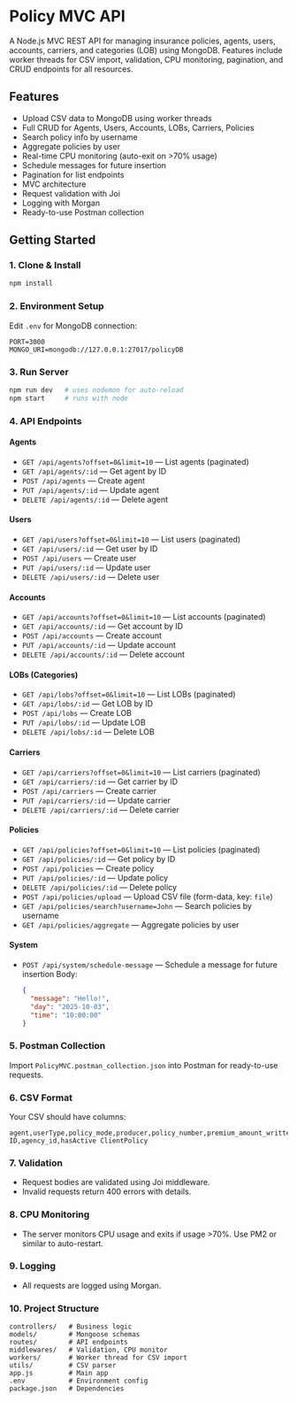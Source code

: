 # Policy MVC API

A Node.js MVC REST API for managing insurance policies, agents, users, accounts, carriers, and categories (LOB) using MongoDB. Features include worker threads for CSV import, validation, CPU monitoring, pagination, and CRUD endpoints for all resources.

## Features
- Upload CSV data to MongoDB using worker threads
- Full CRUD for Agents, Users, Accounts, LOBs, Carriers, Policies
- Search policy info by username
- Aggregate policies by user
- Real-time CPU monitoring (auto-exit on >70% usage)
- Schedule messages for future insertion
- Pagination for list endpoints
- MVC architecture
- Request validation with Joi
- Logging with Morgan
- Ready-to-use Postman collection

## Getting Started

### 1. Clone & Install
```bash
npm install
```

### 2. Environment Setup
Edit `.env` for MongoDB connection:
```
PORT=3000
MONGO_URI=mongodb://127.0.0.1:27017/policyDB
```

### 3. Run Server
```bash
npm run dev   # uses nodemon for auto-reload
npm start     # runs with node
```

### 4. API Endpoints

#### Agents
- `GET /api/agents?offset=0&limit=10` — List agents (paginated)
- `GET /api/agents/:id` — Get agent by ID
- `POST /api/agents` — Create agent
- `PUT /api/agents/:id` — Update agent
- `DELETE /api/agents/:id` — Delete agent

#### Users
- `GET /api/users?offset=0&limit=10` — List users (paginated)
- `GET /api/users/:id` — Get user by ID
- `POST /api/users` — Create user
- `PUT /api/users/:id` — Update user
- `DELETE /api/users/:id` — Delete user

#### Accounts
- `GET /api/accounts?offset=0&limit=10` — List accounts (paginated)
- `GET /api/accounts/:id` — Get account by ID
- `POST /api/accounts` — Create account
- `PUT /api/accounts/:id` — Update account
- `DELETE /api/accounts/:id` — Delete account

#### LOBs (Categories)
- `GET /api/lobs?offset=0&limit=10` — List LOBs (paginated)
- `GET /api/lobs/:id` — Get LOB by ID
- `POST /api/lobs` — Create LOB
- `PUT /api/lobs/:id` — Update LOB
- `DELETE /api/lobs/:id` — Delete LOB

#### Carriers
- `GET /api/carriers?offset=0&limit=10` — List carriers (paginated)
- `GET /api/carriers/:id` — Get carrier by ID
- `POST /api/carriers` — Create carrier
- `PUT /api/carriers/:id` — Update carrier
- `DELETE /api/carriers/:id` — Delete carrier

#### Policies
- `GET /api/policies?offset=0&limit=10` — List policies (paginated)
- `GET /api/policies/:id` — Get policy by ID
- `POST /api/policies` — Create policy
- `PUT /api/policies/:id` — Update policy
- `DELETE /api/policies/:id` — Delete policy
- `POST /api/policies/upload` — Upload CSV file (form-data, key: `file`)
- `GET /api/policies/search?username=John` — Search policies by username
- `GET /api/policies/aggregate` — Aggregate policies by user

#### System
- `POST /api/system/schedule-message` — Schedule a message for future insertion
  Body:
  ```json
  {
    "message": "Hello!",
    "day": "2025-10-03",
    "time": "10:00:00"
  }
  ```

### 5. Postman Collection
Import `PolicyMVC.postman_collection.json` into Postman for ready-to-use requests.

### 6. CSV Format
Your CSV should have columns:
```
agent,userType,policy_mode,producer,policy_number,premium_amount_written,premium_amount,policy_type,company_name,category_name,policy_start_date,policy_end_date,csr,account_name,email,gender,firstname,city,account_type,phone,address,state,zip,dob,primary,Applicant ID,agency_id,hasActive ClientPolicy
```

### 7. Validation
- Request bodies are validated using Joi middleware.
- Invalid requests return 400 errors with details.

### 8. CPU Monitoring
- The server monitors CPU usage and exits if usage >70%. Use PM2 or similar to auto-restart.

### 9. Logging
- All requests are logged using Morgan.

### 10. Project Structure
```
controllers/   # Business logic
models/        # Mongoose schemas
routes/        # API endpoints
middlewares/   # Validation, CPU monitor
workers/       # Worker thread for CSV import
utils/         # CSV parser
app.js         # Main app
.env           # Environment config
package.json   # Dependencies
```


